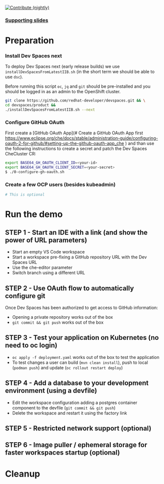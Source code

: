 [![Contribute (nightly)](https://img.shields.io/static/v1?label=nightly%20Che&message=for%20maintainers&logo=eclipseche&color=FDB940&labelColor=525C86)](https://che-dogfooding.apps.che-dev.x6e0.p1.openshiftapps.com/#https://github.com/devfile/devspaces-demo)

### [Supporting slides](https://docs.google.com/presentation/d/1PUwPsY8TosHMsQT0iMe6zLD4wrd66U_oot2_oSIM9F0/edit?usp=sharing)

# Preparation

### Install Dev Spaces next

To deploy Dev Spaces next (early release builds) we use `installDevSpacesFromLatestIIB.sh` (in the short term we should be able to use `dsc`).

Before running this script `oc`, `jq` and `git` should be pre-installed and you should be logged in as an admin to the OpenShift cluster.

```bash
git clone https://github.com/redhat-developer/devspaces.git && \
cd devspaces/product &&
./installDevSpacesFromLatestIIB.sh --next
```

### Configure GitHub OAuth

First create a [GitHub OAuth App](# Create a GitHub OAuth App first https://www.eclipse.org/che/docs/stable/administration-guide/configuring-oauth-2-for-github/#setting-up-the-github-oauth-app_che
) and than use the following instructions to create a secret and patch the Dev Spaces CheCluster CR:
```bash
export BASE64_GH_OAUTH_CLIENT_ID=<your-id>
export BASE64_GH_OAUTH_CLIENT_SECRET=<your-secret>
$ ./0-configure-gh-oauth.sh
```

### Create a few OCP users (besides kubeadmin)

```bash
# This is optional
```

# Run the demo

## STEP 1 - Start an IDE with a link (and show the power of URL parameters)

- Start an empty VS Code workspace
- Start a workspace pre-fixing a GitHub repository URL with the Dev Spaces URL
- Use the che-editor parameter
- Switch branch using a different URL

## STEP 2 - Use OAuth flow to automatically configure git

Once Dev Spaces has been authorized to get access to GitHub information:

- Opening a private repository works out of the box
- `git commit && git push` works out of the box

## STEP 3 - Test your application on Kubernetes (no need to oc login)

- `oc apply -f deployment.yaml` works out of the box to test the application
- To test changes a user can build (`mvn clean install`), push to local (`podman push`) and update (`oc rollout restart deploy`)  

## STEP 4 - Add a database to your development environment (using a devfile)

- Edit the workspace configuration adding a postgres container component to the devfile (`git commit && git push`)
- Delete the workspace and restart it using the factory link

## STEP 5 - Restricted network support (optional)

## STEP 6 - Image puller / ephemeral storage for faster workspaces startup (optional)

# Cleanup

```
```
